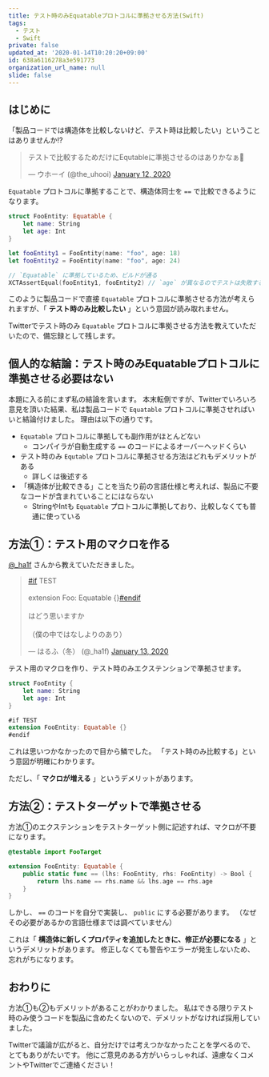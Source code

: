 ```yaml
---
title: テスト時のみEquatableプロトコルに準拠させる方法(Swift)
tags:
  - テスト
  - Swift
private: false
updated_at: '2020-01-14T10:20:20+09:00'
id: 638a6116278a3e591773
organization_url_name: null
slide: false
---
```

## はじめに

「製品コードでは構造体を比較しないけど、テスト時は比較したい」ということはありませんか:interrobang:

<blockquote class="twitter-tweet"><p lang="ja" dir="ltr">テストで比較するためだけにEqutableに準拠させるのはありかなぁ🤔</p>&mdash; ウホーイ (@the_uhooi) <a href="https://twitter.com/the_uhooi/status/1216361184783302656?ref_src=twsrc%5Etfw">January 12, 2020</a></blockquote> <script async src="https://platform.twitter.com/widgets.js" charset="utf-8"></script>

`Equatable` プロトコルに準拠することで、構造体同士を `==` で比較できるようになります。

```swift:FooEntity.swift
struct FooEntity: Equatable {
    let name: String
    let age: Int
}
```

```swift:FooTests.swift
let fooEntity1 = FooEntity(name: "foo", age: 18)
let fooEntity2 = FooEntity(name: "foo", age: 24)

// `Equatable` に準拠しているため、ビルドが通る
XCTAssertEqual(fooEntity1, fooEntity2) // `age` が異なるのでテストは失敗する
```


このように製品コードで直接 `Equatable` プロトコルに準拠させる方法が考えられますが、「 __テスト時のみ比較したい__ 」という意図が読み取れません。

Twitterでテスト時のみ `Equatable` プロトコルに準拠させる方法を教えていただいたので、備忘録として残します。

## 個人的な結論：テスト時のみEquatableプロトコルに準拠させる必要はない

本題に入る前にまず私の結論を言います。
本末転倒ですが、Twitterでいろいろ意見を頂いた結果、私は製品コードで `Equatable` プロトコルに準拠させればいいと結論付けました。
理由は以下の通りです。

- `Equatable` プロトコルに準拠しても副作用がほとんどない
  - コンパイラが自動生成する `==` のコードによるオーバーヘッドくらい
- テスト時のみ `Equtable` プロトコルに準拠させる方法はどれもデメリットがある  
  - 詳しくは後述する
- 「構造体が比較できる」ことを当たり前の言語仕様と考えれば、製品に不要なコードが含まれていることにはならない
  - StringやIntも `Equatable` プロトコルに準拠しており、比較しなくても普通に使っている

## 方法①：テスト用のマクロを作る

[@_ha1f](https://twitter.com/_ha1f) さんから教えていただきました。

<blockquote class="twitter-tweet"><p lang="ja" dir="ltr"><a href="https://twitter.com/hashtag/if?src=hash&amp;ref_src=twsrc%5Etfw">#if</a> TEST<br><br>extension Foo: Equatable {}<a href="https://twitter.com/hashtag/endif?src=hash&amp;ref_src=twsrc%5Etfw">#endif</a> <br><br>はどう思いますか<br><br>（僕の中ではなしよりのあり）</p>&mdash; はるふ（冬） (@_ha1f) <a href="https://twitter.com/_ha1f/status/1216523865385361410?ref_src=twsrc%5Etfw">January 13, 2020</a></blockquote> <script async src="https://platform.twitter.com/widgets.js" charset="utf-8"></script>

テスト用のマクロを作り、テスト時のみエクステンションで準拠させます。

```swift:FooEntity.swift
struct FooEntity {
    let name: String
    let age: Int
}

#if TEST
extension FooEntity: Equatable {}
#endif
```

これは思いつかなかったので目から鱗でした。
「テスト時のみ比較する」という意図が明確にわかります。

ただし、「 __マクロが増える__ 」というデメリットがあります。

## 方法②：テストターゲットで準拠させる

方法①のエクステンションをテストターゲット側に記述すれば、マクロが不要になります。

```swift:FooTests.swift
@testable import FooTarget

extension FooEntity: Equatable {
    public static func == (lhs: FooEntity, rhs: FooEntity) -> Bool {
        return lhs.name == rhs.name && lhs.age == rhs.age
    }
}
```

しかし、 `==` のコードを自分で実装し、 `public` にする必要があります。
（なぜその必要があるかの言語仕様までは調べていません）

これは「 __構造体に新しくプロパティを追加したときに、修正が必要になる__ 」というデメリットがあります。
修正しなくても警告やエラーが発生しないため、忘れがちになります。

## おわりに

方法①も②もデメリットがあることがわかりました。
私はできる限りテスト時のみ使うコードを製品に含めたくないので、デメリットがなければ採用していました。

Twitterで議論が広がると、自分だけでは考えつかなかったことを学べるので、とてもありがたいです。
他にご意見のある方がいらっしゃれば、遠慮なくコメントやTwitterでご連絡ください！

